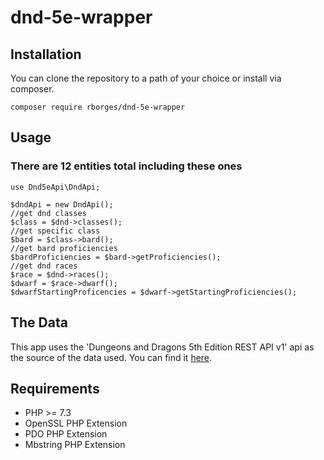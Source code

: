# dnd-5e-wrapper
## Installation
You can clone the repository to a path of your choice or install via composer.
```
composer require rborges/dnd-5e-wrapper
```
## Usage
### There are 12 entities total including these ones
```
use Dnd5eApi\DndApi;

$dndApi = new DndApi();
//get dnd classes
$class = $dnd->classes();
//get specific class
$bard = $class->bard();
//get bard proficiencies
$bardProficiencies = $bard->getProficiencies();
//get dnd races
$race = $dnd->races();
$dwarf = $race->dwarf();
$dwarfStartingProficencies = $dwarf->getStartingProficiencies();
```
## The Data
This app uses the 'Dungeons and Dragons 5th Edition REST API v1' api as the source of the data used. You can find it [here](https://www.programmableweb.com/api/dungeons-and-dragons-5th-edition-rest-api-v1).
## Requirements
- PHP >= 7.3
- OpenSSL PHP Extension
- PDO PHP Extension
- Mbstring PHP Extension
